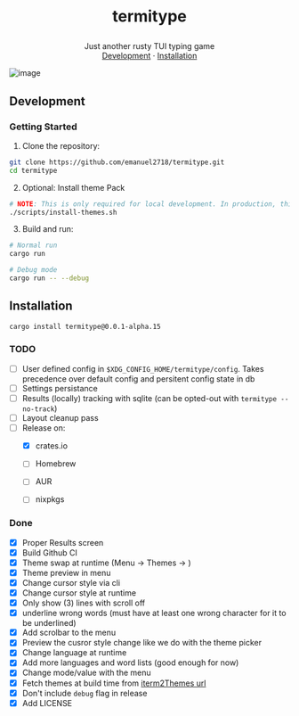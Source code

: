 <h1>
<p align="center">
  termitype
</h1>
  <p align="center">
    Just another rusty TUI typing game
    <br />
    <a href="#development">Development</a>
    ·
    <a href="#Installation">Installation</a>
  </p>
</p>

<img align="center" alt="image" src="https://github.com/user-attachments/assets/747ecfd1-c664-4962-8049-6fa7433783a2" alt="Termitype Image" />


## Development

### Getting Started

1. Clone the repository:
```sh
git clone https://github.com/emanuel2718/termitype.git
cd termitype
```

2. Optional: Install theme Pack
```sh
# NOTE: This is only required for local development. In production, this is handled automatically by the build process.
./scripts/install-themes.sh
```

3. Build and run:
```sh
# Normal run
cargo run

# Debug mode
cargo run -- --debug
```



## Installation

```sh
cargo install termitype@0.0.1-alpha.15
```

### TODO

- [ ] User defined config in `$XDG_CONFIG_HOME/termitype/config`. Takes precedence over default config and persitent config state in db
- [ ] Settings persistance
- [ ] Results (locally) tracking with sqlite (can be opted-out with `termitype --no-track`)
- [ ] Layout cleanup pass
- [ ] Release on:
    - [x] crates.io
    - [ ] Homebrew
    - [ ] AUR
    - [ ] nixpkgs


### Done
- [x] Proper Results screen
- [x] Build Github CI
- [x] Theme swap at runtime (Menu -> Themes -> <list of themes>)
- [x] Theme preview in menu
- [x] Change cursor style via cli
- [x] Change cursor style at runtime
- [x] Only show (3) lines with scroll off
- [x] underline wrong words (must have at least one wrong character for it to be underlined)
- [x] Add scrolbar to the menu
- [x] Preview the cusror style change like we do with the theme picker
- [x] Change language at runtime
- [x] Add more languages and word lists (good enough for now)
- [x] Change mode/value with the menu
- [x] Fetch themes at build time from [iterm2Themes url](https://github.com/mbadolato/iTerm2-Color-Schemes/archive/0e23daf59234fc892cba949562d7bf69204594bb.tar.gz)
- [x] Don't include `debug` flag in release
- [x] Add LICENSE
